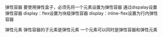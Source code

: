 弹性容器
	要使用弹性盒子，必须先将一个元素设置为弹性容器
	通过dispalay设置弹性容器
		display：flex设置为块级弹性容器
		display：inline-flex设置为行内弹性容器
		
弹性元素
	弹性容器的子元素是弹性元素
	一个元素可以同时是弹性容器和弹性元素